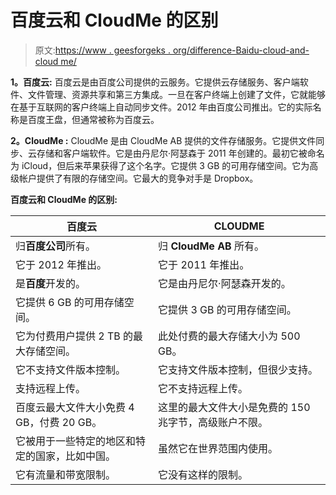 # 百度云和 CloudMe 的区别

> 原文:[https://www . geesforgeks . org/difference-Baidu-cloud-and-cloud me/](https://www.geeksforgeeks.org/difference-between-baidu-cloud-and-cloudme/)

**1。百度云:**
百度云是由百度公司提供的云服务。它提供云存储服务、客户端软件、文件管理、资源共享和第三方集成。一旦在客户终端上创建了文件，它就能够在基于互联网的客户终端上自动同步文件。2012 年由百度公司推出。它的实际名称是百度王盘，但通常被称为百度云。

**2。CloudMe :**
CloudMe 是由 CloudMe AB 提供的文件存储服务。它提供文件同步、云存储和客户端软件。它是由丹尼尔·阿瑟森于 2011 年创建的。最初它被命名为 iCloud，但后来苹果获得了这个名字。它提供 3 GB 的可用存储空间。它为高级帐户提供了有限的存储空间。它最大的竞争对手是 Dropbox。

**百度云和 CloudMe 的区别:**

<center>

| 百度云 | CLOUDME |
| --- | --- |
| 归**百度公司**所有。 | 归 **CloudMe AB** 所有。 |
| 它于 2012 年推出。 | 它于 2011 年推出。 |
| 是**百度**开发的。 | 它是由丹尼尔·阿瑟森开发的。 |
| 它提供 6 GB 的可用存储空间。 | 它提供 3 GB 的可用存储空间。 |
| 它为付费用户提供 2 TB 的最大存储空间。 | 此处付费的最大存储大小为 500 GB。 |
| 它不支持文件版本控制。 | 它支持文件版本控制，但很少支持。 |
| 支持远程上传。 | 它不支持远程上传。 |
| 百度云最大文件大小免费 4 GB，付费 20 GB。 | 这里的最大文件大小是免费的 150 兆字节，高级账户不限。 |
| 它被用于一些特定的地区和特定的国家，比如中国。 | 虽然它在世界范围内使用。 |
| 它有流量和带宽限制。 | 它没有这样的限制。 |

</center>